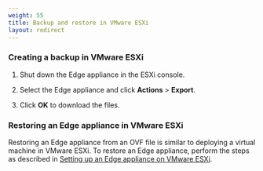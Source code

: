 ```yaml
---
weight: 55
title: Backup and restore in VMware ESXi
layout: redirect
---
```


### Creating a backup in VMware ESXi

1. Shut down the Edge appliance in the ESXi console.

2. Select the Edge appliance and click **Actions** > **Export**.

3. Click **OK** to download the files.

### Restoring an Edge appliance in VMware ESXi

Restoring an Edge appliance from an OVF file is similar to deploying a virtual machine in VMware ESXi. To restore an Edge appliance, perform the steps as described in [Setting up an Edge appliance on VMware ESXi](/edge/setting-up-edge/#setting-up-esxi). 